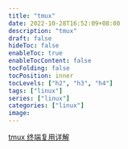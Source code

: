 ```yaml
---
title: "tmux"
date: 2022-10-28T16:52:09+08:00
description: "tmux"
draft: false
hideToc: false
enableToc: true
enableTocContent: false
tocFolding: false
tocPosition: inner
tocLevels: ["h2", "h3", "h4"]
tags: ["linux"]
series: ["linux"]
categories: ["linux"]
image:
---
```

[tmux 终端复用详解](https://www.cnblogs.com/wangqiguo/p/8905081.html)

